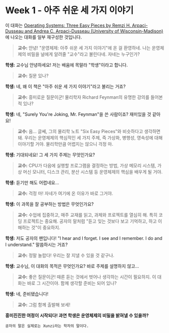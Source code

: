 # Week 1 - 아주 쉬운 세 가지 이야기

이 대화는 [Operating Systems: Three Easy Pieces by Remzi H. Arpaci-Dusseau and Andrea C. Arpaci-Dusseau (University of Wisconsin-Madison)](https://pages.cs.wisc.edu/~remzi/OSTEP/)에 나오는 대화를 일부 재구성한 것입니다.

> **교수:** 안녕! "운영체제: 아주 쉬운 세 가지 이야기"에 온 걸 환영하네. 나는 운영체제의 비밀을 널에게 알려줄 "교수"라고 불린다네. 자네는 누구인가?

**학생:** 교수님 안녕하세요! 저는 배움에 목말라 "학생"이라고 합니다.

> **교수:** 질문 있나?

**학생:** 네, 왜 이 책은 "아주 쉬운 세 가지 이야기"라고 불리는 거죠?

> **교수:** 흥미로운 질문이군! 물리학자 Richard Feynman의 유명한 강의를 들어본 적 있나?

**학생:** 네, "Surely You're Joking, Mr. Feynman"을 쓴 사람이죠? 재미있을 것 같아요!

> **교수:** 음... 글쎄, 그의 물리학 노트 "Six Easy Pieces"와 비슷하다고 생각하면 돼. 우리는 운영체제의 핵심적인 세 가지 주제, 즉 가상화, 병행성, 영속성에 대해 이야기할 거야. 물리학만큼 어렵지는 않으니 걱정 마.

**학생:** 기대되네요! 그 세 가지 주제는 무엇인가요?

> **교수:** CPU가 다음에 실행할 프로그램을 결정하는 방법, 가상 메모리 시스템, 가상 머신 모니터, 디스크 관리, 분산 시스템 등 운영체제의 핵심을 배우게 될 거야.

**학생:** 듣기만 해도 어렵네요...

> **교수:** 걱정 마! 자네가 여기에 온 이유가 바로 그거야.

**학생:** 이 과목을 잘 공부하는 방법은 무엇인가요?

> **교수:** 수업에 집중하고, 매주 교재를 읽고, 과제와 프로젝트를 열심히 해. 특히 코딩 프로젝트는 중요해. 공자의 말처럼 "듣고 잊는 것보다 보고 기억하고, 하고 이해하는 것"이 중요하지.

**학생:** 저도 공자의 팬입니다! "I hear and I forget. I see and I remember. I do and I understand." 말씀하시는 거죠?

> **교수:** 정말 놀랍다! 우리는 잘 지낼 수 있을 것 같구나.

**학생:** 교수님, 이 대화의 목적은 무엇인가요? 바로 주제를 설명하지 않고...

> **교수:** 좋은 질문이군! 때론 듣는 것에서 벗어나 생각하는 시간이 필요하지. 이 대화는 바로 그 시간이야. 함께 생각할 준비는 되어 있나?

**학생:** 네, 준비됐습니다!

> **교수:** 그럼 함께 출발해 보세!

**흥미진진한 여정이 시작되다! 과연 학생은 운영체제의 비밀을 밝혀낼 수 있을까?**

```{note}
공자의 말은 실제로는 Xunzi라는 학자의 말이다.
```

```{tableofcontents}

```
